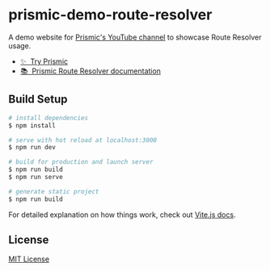 # prismic-demo-route-resolver

A demo website for [Prismic's YouTube channel](https://youtube.com/c/Prismic) to showcase Route Resolver usage.

- [✨ &nbsp;Try Prismic](https://prismic.io/pricing?utm_campaign=devexp&utm_source=github&utm_medium=demoyoutube)
- [📚 &nbsp;Prismic Route Resolver documentation](https://prismic.io/docs/core-concepts/link-resolver-route-resolver?utm_campaign=devexp&utm_source=github&utm_medium=demoyoutube#route-resolver)

## Build Setup

```bash
# install dependencies
$ npm install

# serve with hot reload at localhost:3000
$ npm run dev

# build for production and launch server
$ npm run build
$ npm run serve

# generate static project
$ npm run build
```

For detailed explanation on how things work, check out [Vite.js docs](https://vitejs.dev).

## License

[MIT License](./LICENSE)
